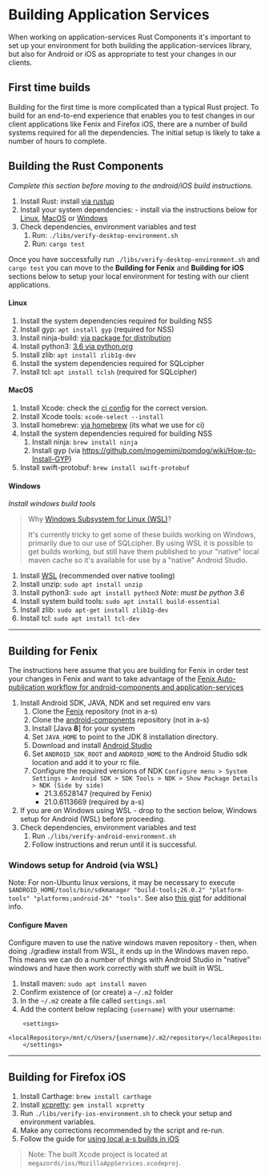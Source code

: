 # Building Application Services

When working on application-services Rust Components it's important to set up your environment for both building the application-services library, but also for Android or iOS as appropriate to test your changes in our clients.

## First time builds

Building for the first time is more complicated than a typical Rust project.
To build for an end-to-end experience that enables you to test changes in our
client applications like Fenix and Firefox iOS, there are a number of build
systems required for all the dependencies. The initial setup is likely to take
a number of hours to complete.


## Building the Rust Components

*Complete this section before moving to the android/iOS build instructions.*

1. Install Rust: install [via rustup](https://www.rust-lang.org/tools/install)
1. Install your system dependencies: - install via the instructions below for [Linux](building.md#linux), [MacOS](building.md#macos) or [Windows](building.md#windows)
1. Check dependencies, environment variables and test
   1. Run: `./libs/verify-desktop-environment.sh`
   1. Run: `cargo test`

Once you have successfully run `./libs/verify-desktop-environment.sh` and `cargo test` you can move to the **Building for Fenix** and **Building for iOS** sections below to setup your local environment for testing with our client applications.


#### Linux
1. Install the system dependencies required for building NSS
  1. Install gyp: `apt install gyp` (required for NSS)
  1. Install ninja-build: [via package for distribution](https://github.com/ninja-build/ninja/wiki/Pre-built-Ninja-packages#package-managers)
  1. Install python3: [3.6 via python.org](https://docs.python.org/3/using/unix.html)
  1. Install zlib: `apt install zlib1g-dev`
1. Install the system dependencies required for SQLcipher
  1. Install tcl: `apt install tclsh` (required for SQLcipher)


#### MacOS
1. Install Xcode: check the [ci config](../.circleci/config) for the correct
version.
1. Install Xcode tools: `xcode-select --install`
1. Install homebrew: [via homebrew](https://brew.sh/) (its what we use for ci)
1. Install the system dependencies required for building NSS
    1. Install ninja: `brew install ninja`
    1. Install gyp (via https://github.com/mogemimi/pomdog/wiki/How-to-Install-GYP)
1. Install swift-protobuf: `brew install swift-protobuf`


#### Windows
*Install windows build tools*

> Why [Windows Subsystem for Linux (WSL)](https://docs.microsoft.com/en-us/windows/wsl/about)?
>
> It's currently tricky to get some of these builds working on Windows, primarily due to our use of SQLcipher. By using WSL it is possible to get builds working, but still have them published to your "native" local maven cache so it's available for use by a "native" Android Studio.

1. Install [WSL](https://docs.microsoft.com/en-us/windows/wsl/about) (recommended over native tooling)
1. Install unzip: `sudo apt install unzip`
1. Install python3: `sudo apt install python3` *Note: must be python 3.6*
1. Install system build tools: `sudo apt install build-essential`
1. Install zlib: `sudo apt-get install zlib1g-dev`
1. Install tcl: `sudo apt install tcl-dev`

---

## Building for Fenix
The instructions here assume that you are building for Fenix in order test your changes in Fenix and want to take advantage of the
[Fenix Auto-publication workflow for android-components and application-services](https://github.com/mozilla-mobile/fenix/#auto-publication-workflow-for-android-components-and-application-services)

1. Install Android SDK, JAVA, NDK and set required env vars
   1. Clone the [Fenix](https://github.com/mozilla-mobile/fenix/) repository (not in a-s)
   1. Clone the [android-components](https://github.com/mozilla-mobile/android-components/) repository (not in a-s)
   1. Install [Java **8**] for your system
   1. Set `JAVA_HOME` to point to the JDK 8 installation directory.
   1. Download and install [Android Studio](https://developer.android.com/studio/#downloads)
   1. Set `ANDROID_SDK_ROOT` and `ANDROID_HOME` to the Android Studio sdk location and add it to your rc file.
   1. Configure the required versions of NDK
  `Configure menu > System Settings > Android SDK > SDK Tools > NDK > Show Package Details > NDK (Side by side)`
        - 21.3.6528147 (required by Fenix)
        - 21.0.6113669 (required by a-s)
1. If you are on Windows using WSL - drop to the section below, Windows setup
for Android (WSL) before proceeding.
1. Check dependencies, environment variables and test
   1. Run `./libs/verify-android-environment.sh`
   2. Follow instructions and rerun until it is successful.


### Windows setup for Android (via WSL)

Note: For non-Ubuntu linux versions, it may be necessary to execute `$ANDROID_HOME/tools/bin/sdkmanager "build-tools;26.0.2" "platform-tools" "platforms;android-26" "tools"`. See also [this gist](https://gist.github.com/fdmnio/fd42caec2e5a7e93e12943376373b7d0) for additional info.

#### Configure Maven

Configure maven to use the native windows maven repository - then, when doing ./gradlew install from WSL, it ends up in the Windows maven repo. This means we can do a number of things with Android Studio in "native" windows and have then work correctly with stuff we built in WSL.

1. Install maven: `sudo apt install maven`
1. Confirm existence of (or create) a `~/.m2` folder
1. In the `~/.m2` create a file called `settings.xml`
1. Add the content below replacing `{username}` with your username:
```
    <settings>
      <localRepository>/mnt/c/Users/{username}/.m2/repository</localRepository>
    </settings>
```
---

## Building for Firefox iOS

1. Install Carthage: `brew install carthage`
1. Install [xcpretty](https://github.com/xcpretty/xcpretty#installation): `gem install xcpretty`
1. Run `./libs/verify-ios-environment.sh` to check your setup and environment
variables.  
1. Make any corrections recommended by the script and re-run.
1. Follow the guide for [using local a-s builds in iOS](https://github.com/mozilla/application-services/blob/main/docs/howtos/locally-published-components-in-ios.md#using-locally-published-components-in-firefox-for-ios)

> Note: The built Xcode project is located at `megazords/ios/MozillaAppServices.xcodeproj`.

